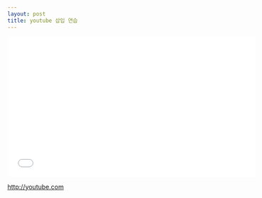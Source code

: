 ```yaml
---
layout: post
title: youtube 삽입 연습
---
```

<iframe width="560" height="315" src="//www.youtube.com/embed/wapxWifGsOc" frameborder="0" allowfullscreen></iframe>


http://youtube.com
